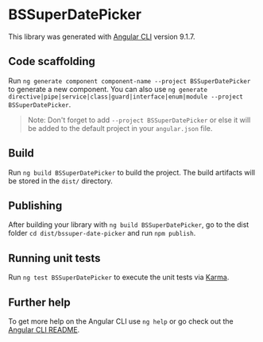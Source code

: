 # BSSuperDatePicker

This library was generated with [Angular CLI](https://github.com/angular/angular-cli) version 9.1.7.

## Code scaffolding

Run `ng generate component component-name --project BSSuperDatePicker` to generate a new component. You can also use `ng generate directive|pipe|service|class|guard|interface|enum|module --project BSSuperDatePicker`.
> Note: Don't forget to add `--project BSSuperDatePicker` or else it will be added to the default project in your `angular.json` file. 

## Build

Run `ng build BSSuperDatePicker` to build the project. The build artifacts will be stored in the `dist/` directory.

## Publishing

After building your library with `ng build BSSuperDatePicker`, go to the dist folder `cd dist/bssuper-date-picker` and run `npm publish`.

## Running unit tests

Run `ng test BSSuperDatePicker` to execute the unit tests via [Karma](https://karma-runner.github.io).

## Further help

To get more help on the Angular CLI use `ng help` or go check out the [Angular CLI README](https://github.com/angular/angular-cli/blob/master/README.md).
